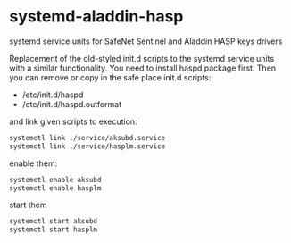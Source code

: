 # systemd-aladdin-hasp

systemd service units for SafeNet Sentinel and Aladdin HASP keys drivers

Replacement of the old-styled init.d scripts to the systemd service units
with a similar functionality. You need to install haspd package first. Then
you can remove or copy in the safe place init.d scripts:

 - /etc/init.d/haspd
 - /etc/init.d/haspd.outformat

and link given scripts to execution:

```sh
systemctl link ./service/aksubd.service
systemctl link ./service/hasplm.service
```

enable them:

```sh
systemctl enable aksubd
systemctl enable hasplm
```

start them

```sh
systemctl start aksubd
systemctl start hasplm
```

